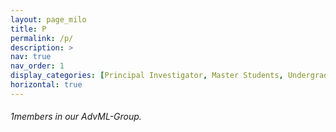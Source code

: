 ```yaml
---
layout: page_milo
title: P
permalink: /p/
description: >
nav: true
nav_order: 1
display_categories: [Principal Investigator, Master Students, Undergraduate Students, Alumni]
horizontal: true
---
```


<h6> 1members in our AdvML-Group. </h6>